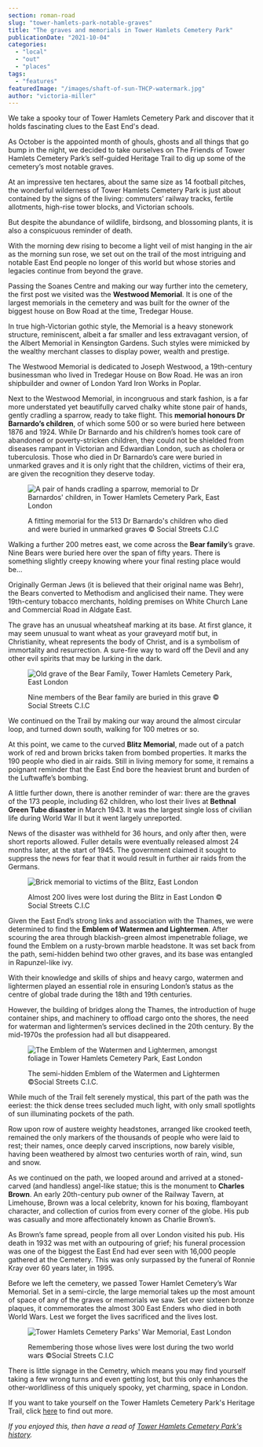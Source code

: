 ```yaml
---
section: roman-road
slug: "tower-hamlets-park-notable-graves"
title: "The graves and memorials in Tower Hamlets Cemetery Park"
publicationDate: "2021-10-04"
categories: 
  - "local"
  - "out"
  - "places"
tags: 
  - "features"
featuredImage: "/images/shaft-of-sun-THCP-watermark.jpg"
author: "victoria-miller"
---
```


We take a spooky tour of Tower Hamlets Cemetery Park and discover that it holds fascinating clues to the East End's dead.

As October is the appointed month of ghouls, ghosts and all things that go bump in the night, we decided to take ourselves on The Friends of Tower Hamlets Cemetery Park’s self-guided Heritage Trail to dig up some of the cemetery’s most notable graves.

At an impressive ten hectares, about the same size as 14 football pitches, the wonderful wilderness of Tower Hamlets Cemetery Park is just about contained by the signs of the living: commuters’ railway tracks, fertile allotments, high-rise tower blocks, and Victorian schools. 

But despite the abundance of wildlife, birdsong, and blossoming plants, it is also a conspicuous reminder of death.

With the morning dew rising to become a light veil of mist hanging in the air as the morning sun rose, we set out on the trail of the most intriguing and notable East End people no longer of this world but whose stories and legacies continue from beyond the grave.   

Passing the Soanes Centre and making our way further into the cemetery, the first post we visited was the **Westwood Memorial**. It is one of the largest memorials in the cemetery and was built for the owner of the biggest house on Bow Road at the time, Tredegar House. 

In true high-Victorian gothic style, the Memorial is a heavy stonework structure, reminiscent, albeit a far smaller and less extravagant version, of the Albert Memorial in Kensington Gardens. Such styles were mimicked by the wealthy merchant classes to display power, wealth and prestige.

The Westwood Memorial is dedicated to Joseph Westwood, a 19th-century businessman who lived in Tredegar House on Bow Road. He was an iron shipbuilder and owner of London Yard Iron Works in Poplar. 

Next to the Westwood Memorial, in incongruous and stark fashion, is a far more understated yet beautifully carved chalky white stone pair of hands, gently cradling a sparrow, ready to take flight. This **memorial honours Dr Barnardo’s children**, of which some 500 or so were buried here between 1876 and 1924. While Dr Barnardo and his children’s homes took care of abandoned or poverty-stricken children, they could not be shielded from diseases rampant in Victorian and Edwardian London, such as cholera or tuberculosis. Those who died in Dr Barnardo’s care were buried in unmarked graves and it is only right that the children, victims of their era, are given the recognition they deserve today.

<figure>

![A pair of hands cradling a sparrow, memorial to Dr Barnardos' children, in Tower Hamlets Cemetery Park, East London](/images/Dr-Barnardos-childrens-memorial-watermark-1024x683.jpg)

<figcaption>

A fitting memorial for the 513 Dr Barnardo's children who died and were buried in unmarked graves © Social Streets C.I.C

</figcaption>

</figure>

Walking a further 200 metres east, we come across the **Bear family**’s grave. Nine Bears were buried here over the span of fifty years. There is something slightly creepy knowing where your final resting place would be…

Originally German Jews (it is believed that their original name was Behr), the Bears converted to Methodism and anglicised their name. They were 19th-century tobacco merchants, holding premises on White Church Lane and Commercial Road in Aldgate East. 

The grave has an unusual wheatsheaf marking at its base. At first glance, it may seem unusual to want wheat as your graveyard motif but, in Christianity, wheat represents the body of Christ, and is a symbolism of immortality and resurrection. A sure-fire way to ward off the Devil and any other evil spirits that may be lurking in the dark.

<figure>

![Old grave of the Bear Family, Tower Hamlets Cemetery Park, East London](/images/Bear-family-grave-watermark-1024x683.jpg)

<figcaption>

Nine members of the Bear family are buried in this grave © Social Streets C.I.C

</figcaption>

</figure>

We continued on the Trail by making our way around the almost circular loop, and turned down south, walking for 100 metres or so. 

At this point, we came to the curved **Blitz Memorial**, made out of a patch work of red and brown bricks taken from bombed properties. It marks the 190 people who died in air raids. Still in living memory for some, it remains a poignant reminder that the East End bore the heaviest brunt and burden of the Luftwaffe’s bombing.

A little further down, there is another reminder of war: there are the graves of the 173 people, including 62 children, who lost their lives at **Bethnal Green Tube disaster** in March 1943. It was the largest single loss of civilian life during World War II but it went largely unreported. 

News of the disaster was withheld for 36 hours, and only after then, were short reports allowed. Fuller details were eventually released almost 24 months later, at the start of 1945. The government claimed it sought to suppress the news for fear that it would result in further air raids from the Germans. 

<figure>

![Brick memorial to victims of the Blitz, East London](/images/Blitz-memorial-watermark-1024x683.jpg)

<figcaption>

Almost 200 lives were lost during the Blitz in East London © Social Streets C.I.C

</figcaption>

</figure>

Given the East End’s strong links and association with the Thames, we were determined to find the **Emblem of Watermen and Lightermen**. After scouring the area through blackish-green almost impenetrable foliage, we found the Emblem on a rusty-brown marble headstone. It was set back from the path, semi-hidden behind two other graves, and its base was entangled in Rapunzel-like ivy. 

With their knowledge and skills of ships and heavy cargo, watermen and lightermen played an essential role in ensuring London’s status as the centre of global trade during the 18th and 19th centuries. 

However, the building of bridges along the Thames, the introduction of huge container ships, and machinery to offload cargo onto the shores, the need for waterman and lightermen’s services declined in the 20th century. By the mid-1970s the profession had all but disappeared.

<figure>

![The Emblem of the Watermen and Lightermen, amongst foliage in Tower Hamlets Cemetery Park, East London](/images/Watermen-lightermen-emblem-1024x683.jpg)

<figcaption>

The semi-hidden Emblem of the Watermen and Lightermen ©Social Streets C.I.C.

</figcaption>

</figure>

While much of the Trail felt serenely mystical, this part of the path was the eeriest: the thick dense trees secluded much light, with only small spotlights of sun illuminating pockets of the path. 

Row upon row of austere weighty headstones, arranged like crooked teeth, remained the only markers of the thousands of people who were laid to rest; their names, once deeply carved inscriptions, now barely visible, having been weathered by almost two centuries worth of rain, wind, sun and snow. 

As we continued on the path, we looped around and arrived at a stoned-carved (and handless) angel-like statue; this is the monument to **Charles Brown**. An early 20th-century pub owner of the Railway Tavern, at Limehouse, Brown was a local celebrity, known for his boxing, flamboyant character, and collection of curios from every corner of the globe. His pub was casually and more affectionately known as Charlie Brown’s. 

As Brown’s fame spread, people from all over London visited his pub. His death in 1932 was met with an outpouring of grief; his funeral procession was one of the biggest the East End had ever seen with 16,000 people gathered at the Cemetery. This was only surpassed by the funeral of Ronnie Kray over 60 years later, in 1995.

Before we left the cemetery, we passed Tower Hamlet Cemetery’s War Memorial. Set in a semi-circle, the large memorial takes up the most amount of space of any of the graves or memorials we saw. Set over sixteen bronze plaques, it commemorates the almost 300 East Enders who died in both World Wars. Lest we forget the lives sacrificed and the lives lost. 

<figure>

![Tower Hamlets Cemetery Parks' War Memorial, East London](/images/WW1-WW2-memorial-watermark-1024x683.jpg)

<figcaption>

Remembering those whose lives were lost during the two world wars ©Social Streets C.I.C

</figcaption>

</figure>

There is little signage in the Cemetry, which means you may find yourself taking a few wrong turns and even getting lost, but this only enhances the other-worldliness of this uniquely spooky, yet charming, space in London. 

If you want to take yourself on the Tower Hamlets Cemetery Park's Heritage Trail, click [here](https://fothcp.org/heritage-trail/) to find out more.

_If you enjoyed this, then have a read of [Tower Hamlets Cemetery Park's history](https://romanroadlondon.com/tower-hamlets-cemetery-park-mile-end/)._


